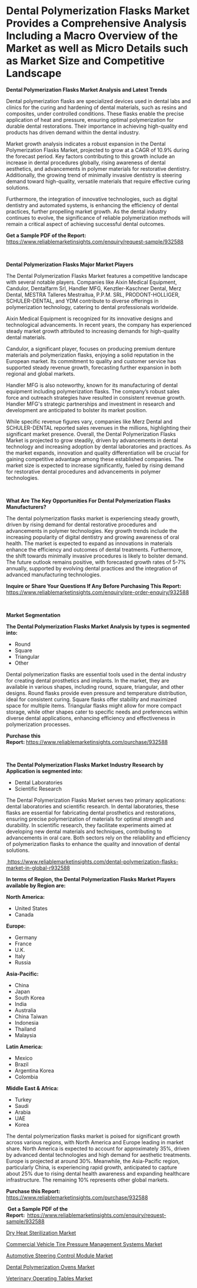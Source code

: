 <p><h1>Dental Polymerization Flasks Market Provides a Comprehensive Analysis Including a Macro Overview of the Market as well as Micro Details such as Market Size and Competitive Landscape</h1></p><p><strong>Dental Polymerization Flasks Market Analysis and Latest Trends</strong></p>
<p><p>Dental polymerization flasks are specialized devices used in dental labs and clinics for the curing and hardening of dental materials, such as resins and composites, under controlled conditions. These flasks enable the precise application of heat and pressure, ensuring optimal polymerization for durable dental restorations. Their importance in achieving high-quality end products has driven demand within the dental industry.</p><p>Market growth analysis indicates a robust expansion in the Dental Polymerization Flasks Market, projected to grow at a CAGR of 10.9% during the forecast period. Key factors contributing to this growth include an increase in dental procedures globally, rising awareness of dental aesthetics, and advancements in polymer materials for restorative dentistry. Additionally, the growing trend of minimally invasive dentistry is steering demand toward high-quality, versatile materials that require effective curing solutions.</p><p>Furthermore, the integration of innovative technologies, such as digital dentistry and automated systems, is enhancing the efficiency of dental practices, further propelling market growth. As the dental industry continues to evolve, the significance of reliable polymerization methods will remain a critical aspect of achieving successful dental outcomes.</p></p>
<p><strong>Get a Sample PDF of the Report:&nbsp;</strong> <a href="https://www.reliablemarketinsights.com/enquiry/request-sample/932588">https://www.reliablemarketinsights.com/enquiry/request-sample/932588</a></p>
<p>&nbsp;</p>
<p><strong>Dental Polymerization Flasks Major Market Players</strong></p>
<p><p>The Dental Polymerization Flasks Market features a competitive landscape with several notable players. Companies like Aixin Medical Equipment, Candulor, Dentalfarm Srl, Handler MFG, Kenztler-Kaschner Dental, Merz Dental, MESTRA Talleres Mestraitua, P.P.M. SRL, PRODONT-HOLLIGER, SCHULER-DENTAL, and YDM contribute to diverse offerings in polymerization technology, catering to dental professionals worldwide.</p><p>Aixin Medical Equipment is recognized for its innovative designs and technological advancements. In recent years, the company has experienced steady market growth attributed to increasing demands for high-quality dental materials. </p><p>Candulor, a significant player, focuses on producing premium denture materials and polymerization flasks, enjoying a solid reputation in the European market. Its commitment to quality and customer service has supported steady revenue growth, forecasting further expansion in both regional and global markets.</p><p>Handler MFG is also noteworthy, known for its manufacturing of dental equipment including polymerization flasks. The company’s robust sales force and outreach strategies have resulted in consistent revenue growth. Handler MFG's strategic partnerships and investment in research and development are anticipated to bolster its market position.</p><p>While specific revenue figures vary, companies like Merz Dental and SCHULER-DENTAL reported sales revenues in the millions, highlighting their significant market presence. Overall, the Dental Polymerization Flasks Market is projected to grow steadily, driven by advancements in dental technology and increasing adoption by dental laboratories and practices. As the market expands, innovation and quality differentiation will be crucial for gaining competitive advantage among these established companies. The market size is expected to increase significantly, fueled by rising demand for restorative dental procedures and advancements in polymer technologies.</p></p>
<p>&nbsp;</p>
<p><strong>What Are The Key Opportunities For Dental Polymerization Flasks Manufacturers?</strong></p>
<p><p>The dental polymerization flasks market is experiencing steady growth, driven by rising demand for dental restorative procedures and advancements in polymer technologies. Key growth trends include the increasing popularity of digital dentistry and growing awareness of oral health. The market is expected to expand as innovations in materials enhance the efficiency and outcomes of dental treatments. Furthermore, the shift towards minimally invasive procedures is likely to bolster demand. The future outlook remains positive, with forecasted growth rates of 5-7% annually, supported by evolving dental practices and the integration of advanced manufacturing technologies.</p></p>
<p><strong>Inquire or Share Your Questions If Any Before Purchasing This Report:</strong> <a href="https://www.reliablemarketinsights.com/enquiry/pre-order-enquiry/932588">https://www.reliablemarketinsights.com/enquiry/pre-order-enquiry/932588</a></p>
<p>&nbsp;</p>
<p><strong>Market Segmentation</strong></p>
<p><strong>The Dental Polymerization Flasks Market Analysis by types is segmented into:</strong></p>
<p><ul><li>Round</li><li>Square</li><li>Triangular</li><li>Other</li></ul></p>
<p><p>Dental polymerization flasks are essential tools used in the dental industry for creating dental prosthetics and implants. In the market, they are available in various shapes, including round, square, triangular, and other designs. Round flasks provide even pressure and temperature distribution, ideal for consistent curing. Square flasks offer stability and maximized space for multiple items. Triangular flasks might allow for more compact storage, while other shapes cater to specific needs and preferences within diverse dental applications, enhancing efficiency and effectiveness in polymerization processes.</p></p>
<p><strong>Purchase this Report:&nbsp;</strong><a href="https://www.reliablemarketinsights.com/purchase/932588">https://www.reliablemarketinsights.com/purchase/932588</a></p>
<p>&nbsp;</p>
<p><strong>The Dental Polymerization Flasks Market Industry Research by Application is segmented into:</strong></p>
<p><ul><li>Dental Laboratories</li><li>Scientific Research</li></ul></p>
<p><p>The Dental Polymerization Flasks Market serves two primary applications: dental laboratories and scientific research. In dental laboratories, these flasks are essential for fabricating dental prosthetics and restorations, ensuring precise polymerization of materials for optimal strength and durability. In scientific research, they facilitate experiments aimed at developing new dental materials and techniques, contributing to advancements in oral care. Both sectors rely on the reliability and efficiency of polymerization flasks to enhance the quality and innovation of dental solutions.</p></p>
<p><a href="https://www.reliablemarketinsights.com/dental-polymerization-flasks-market-in-global-r932588">&nbsp;https://www.reliablemarketinsights.com/dental-polymerization-flasks-market-in-global-r932588</a></p>
<p><strong>In terms of Region, the Dental Polymerization Flasks Market Players available by Region are:</strong></p>
<p>
    <p> <strong> North America: </strong>
        <ul>
            <li>United States</li>
            <li>Canada</li>
        </ul>
        </p> 
    <p> <strong> Europe: </strong>
        <ul>
            <li>Germany</li>
            <li>France</li>
            <li>U.K.</li>
            <li>Italy</li>
            <li>Russia</li>
        </ul>
        </p> 
    <p> <strong> Asia-Pacific: </strong>
        <ul>
            <li>China</li>
            <li>Japan</li>
            <li>South Korea</li>
            <li>India</li>
            <li>Australia</li>
            <li>China Taiwan</li>
            <li>Indonesia</li>
            <li>Thailand</li>
            <li>Malaysia</li>
        </ul>
        </p> 
    <p> <strong> Latin America: </strong>
        <ul>
            <li>Mexico</li>
            <li>Brazil</li>
            <li>Argentina Korea</li>
            <li>Colombia</li>
        </ul>
        </p> 
    <p> <strong> Middle East & Africa: </strong>
        <ul>
            <li>Turkey</li>
            <li>Saudi</li>
            <li>Arabia</li>
            <li>UAE</li>
            <li>Korea</li>
        </ul>
    </p>
    </p>
<p><p>The dental polymerization flasks market is poised for significant growth across various regions, with North America and Europe leading in market share. North America is expected to account for approximately 35%, driven by advanced dental technologies and high demand for aesthetic treatments. Europe is projected at around 30%. Meanwhile, the Asia-Pacific region, particularly China, is experiencing rapid growth, anticipated to capture about 25% due to rising dental health awareness and expanding healthcare infrastructure. The remaining 10% represents other global markets.</p></p>
<p><strong>Purchase this Report: </strong><a href="https://www.reliablemarketinsights.com/purchase/932588">https://www.reliablemarketinsights.com/purchase/932588</a></p>
<p>&nbsp;<strong>Get a Sample PDF of the Report:&nbsp;&nbsp;</strong><a href="https://www.reliablemarketinsights.com/enquiry/request-sample/932588">https://www.reliablemarketinsights.com/enquiry/request-sample/932588</a></p>
<p><strong></strong></p>
<p><p><a href="https://medium.com/@eltaroberts39/the-dry-heat-sterilization-market-research-report-provides-an-in-depth-and-up-to-date-analysis-of-5047c76ea70f">Dry Heat Sterilization Market</a></p><p><a href="https://issuu.com/reportprime-2/docs/commercial-vehicle-tire-pressure-ma_78217fa8d3ad7c">Commercial Vehicle Tire Pressure Management Systems Market</a></p><p><a href="https://issuu.com/reportprime-2/docs/automotive-steering-control-module-_1579c35a894fdb">Automotive Steering Control Module Market</a></p><p><a href="https://github.com/napierswinnyfg/Market-Research-Report-List-1/blob/main/dental-polymerization-ovens-market.md">Dental Polymerization Ovens Market</a></p><p><a href="https://www.linkedin.com/pulse/what-factors-influence-veterinary-operating-tables-market-saone?trackingId=TvY25i0LTd6%2Fe6HqdK3JWA%3D%3D">Veterinary Operating Tables Market</a></p></p>